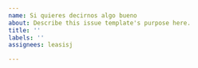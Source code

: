 ```yaml
---
name: Si quieres decirnos algo bueno
about: Describe this issue template's purpose here.
title: ''
labels: ''
assignees: leasisj

---
```



